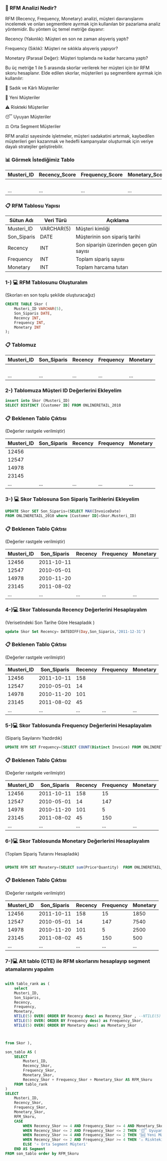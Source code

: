 ### 📘 RFM Analizi Nedir?

RFM (Recency, Frequency, Monetary) analizi, müşteri davranışlarını incelemek ve onları segmentlere ayırmak için kullanılan bir pazarlama analiz yöntemidir.
Bu yöntem üç temel metriğe dayanır:

Recency (Yakınlık): Müşteri en son ne zaman alışveriş yaptı?

Frequency (Sıklık): Müşteri ne sıklıkla alışveriş yapıyor?

Monetary (Parasal Değer): Müşteri toplamda ne kadar harcama yaptı?

Bu üç metriğe 1 ile 5 arasında skorlar verilerek her müşteri için bir RFM skoru hesaplanır.
Elde edilen skorlar, müşterileri şu segmentlere ayırmak için kullanılır:

💎 Sadık ve Kârlı Müşteriler

🌱 Yeni Müşteriler

⚠️ Riskteki Müşteriler

😴 Uyuyan Müşteriler

⚖️ Orta Segment Müşteriler

RFM analizi sayesinde işletmeler, müşteri sadakatini artırmak, kaybedilen müşterileri geri kazanmak ve hedefli kampanyalar oluşturmak için veriye dayalı stratejiler geliştirebilir.








### 📊 Görmek İstediğimiz Tablo

| Musteri_ID | Recency_Score | Frequency_Score | Monetary_Score | RFM_Score | Segment |
|------------|-------------  |-----------------|----------------|---------- |---------|
|            |               |                 |                |           |         |           
|            |               |                 |                |           |         |
|            |               |                 |                |           |         |
|            |               |                 |                |           |         |
| ...        | ...           | ...             | ...            | ...       | ...     |


### 📋 RFM Tablosu Yapısı

| **Sütun Adı**      | **Veri Türü**   | **Açıklama**                            |
|--------------------|----------------|------------------------------------------|
| Musteri_ID         | VARCHAR(5)     | Müşteri kimliği                          |
| Son_Siparis        | DATE           | Müşterinin son sipariş tarihi            |
| Recency            | INT            | Son siparişin üzerinden geçen gün sayısı |
| Frequency          | INT            | Toplam sipariş sayısı                    |
| Monetary           | INT            | Toplam harcama tutarı                    |

### 1-) 💻 RFM Tablosunu Oluşturalım

(Skorları en son toplu şekilde oluşturacağız)
```sql
CREATE TABLE Skor (
    Musteri_ID VARCHAR(5),
    Son_Siparis DATE,
    Recency INT,
    Frequency INT,
    Monetary INT
);
```
### 📋 Tablomuz

| Musteri_ID | Son_Siparis | Recency | Frequency | Monetary | 
|------------|-------------|---------|-----------|----------|
|            |             |         |           |          |
|            |             |         |           |          |  
|            |             |         |           |          |
|            |             |         |           |          | 
| ...        | ...         | ...     | ...       | ...      | 


### 2-) Tablomuza Müşteri ID Değerlerini Ekleyelim

```sql
insert into Skor (Musteri_ID)
SELECT DISTINCT [Customer ID] FROM ONLINERETAIL_2010
```

### 📋 Beklenen Tablo Çıktısı
(Değerler rastgele verilmiştir)

| Musteri_ID | Son_Siparis | Recency | Frequency | Monetary | 
|------------|-------------|---------|-----------|----------|
|   12456    |             |         |           |          |
|   12547    |             |         |           |          |  
|   14978    |             |         |           |          |
|   23145    |             |         |           |          | 
| ...        | ...         | ...     | ...       | ...      | 



### 3-) 💻 Skor Tablosuna Son Sipariş Tarihlerini Ekleyelim 


```sql
UPDATE Skor SET Son_Siparis=(SELECT MAX(InvoiceDate) 
FROM ONLINERETAIL_2010 where [Customer ID]=Skor.Musteri_ID)
```

### 📋 Beklenen Tablo Çıktısı
(Değerler rastgele verilmiştir)

| Musteri_ID | Son_Siparis | Recency | Frequency | Monetary | 
|------------|-------------|---------|-----------|----------|
|   12456    |  2011-10-11 |         |           |          |
|   12547    |  2010-05-01 |         |           |          |  
|   14978    |  2010-11-20 |         |           |          |
|   23145    |  2011-08-02 |         |           |          | 
| ...        | ...         | ...     | ...       | ...      | 

### 4-)💻 Skor Tablosunda Recency Değerlerini Hesaplayalım 
(Verisetindeki Son Tarihe Göre Hesapladık )

```sql
update Skor Set Recency= DATEDIFF(Day,Son_Siparis,'2011-12-31')
```

### 📋 Beklenen Tablo Çıktısı
(Değerler rastgele verilmiştir)

| Musteri_ID | Son_Siparis | Recency | Frequency | Monetary | 
|------------|-------------|---------|-----------|----------|
|   12456    |  2011-10-11 |   158   |           |          |
|   12547    |  2010-05-01 |   14    |           |          |  
|   14978    |  2010-11-20 |   101   |           |          |
|   23145    |  2011-08-02 |   45    |           |          | 
| ...        | ...         | ...     | ...       | ...      | 


### 5-)💻 Skor Tablosunda Frequency Değerlerini Hesaplayalım 
(Sipariş Sayılarını Yazdırdık)

```sql
UPDATE RFM SET Frequency=(SELECT COUNT(Distinct Invoice) FROM ONLINERETAIL_2010 where CustomerID=RFM.CustomerID)


```

### 📋 Beklenen Tablo Çıktısı
(Değerler rastgele verilmiştir)

| Musteri_ID | Son_Siparis | Recency | Frequency | Monetary | 
|------------|-------------|---------|-----------|----------|
|   12456    |  2011-10-11 |   158   |    15     |          |
|   12547    |  2010-05-01 |   14    |    147    |          |  
|   14978    |  2010-11-20 |   101   |    5      |          |
|   23145    |  2011-08-02 |   45    |    150    |          | 
| ...        | ...         | ...     | ...       | ...      | 



### 6-)💻 Skor Tablosunda Monetary Değerlerini Hesaplayalım 
(Toplam Sipariş Tutarını Hesapladık)
```sql

UPDATE RFM SET Monatery=(SELECT sum(Price*Quantity)  FROM ONLINERETAIL_2010 where CustomerID=RFM.CustomerID)

```
### 📋 Beklenen Tablo Çıktısı
(Değerler rastgele verilmiştir)


| Musteri_ID | Son_Siparis | Recency | Frequency | Monetary | 
|------------|-------------|---------|-----------|----------|
|   12456    |  2011-10-11 |   158   |    15     |   1850   |
|   12547    |  2010-05-01 |   14    |    147    |   7540   |  
|   14978    |  2010-11-20 |   101   |    5      |   2500   |
|   23145    |  2011-08-02 |   45    |    150    |   500    | 
| ...        | ...         | ...     | ...       | ...      | 



### 7-)💻 Alt tablo (CTE) ile RFM skorlarını hesaplayıp segment atamalarını yapalım
```sql

with tablo_rank as (
	select 
	Musteri_ID,
	Son_Siparis,
	Recency,
	Frequency,
	Monetary,
	NTILE(5) OVER( ORDER BY Recency desc) as Recency_Skor , --NTILE(5) ile değerlere 5 ile 1 arasında skor veriyoruz
	NTILE(5) OVER( ORDER BY Frequency desc) as Frequency_Skor,
	NTILE(5) OVER( ORDER BY Monetary desc) as Monetary_Skor



from Skor ),

son_tablo AS (
	SELECT 
		Musteri_ID,
		Recency_Skor,
		Frequency_Skor,
		Monetary_Skor,
		Recency_Skor + Frequency_Skor + Monetary_Skor AS RFM_Skoru
	FROM tablo_rank
)
SELECT 
    Musteri_ID,
    Recency_Skor,
    Frequency_Skor,
    Monetary_Skor,
    RFM_Skoru,
    CASE
        WHEN Recency_Skor >= 4 AND Frequency_Skor >= 4 AND Monetary_Skor >= 4 THEN '💎 Sadık ve Kârlı Müşteri'
        WHEN Recency_Skor <= 2 AND Frequency_Skor <= 2 THEN '😴 Uyuyan Müşteri'
        WHEN Recency_Skor >= 4 AND Frequency_Skor <= 2 THEN '🆕 Yeni Müşteri'
        WHEN Recency_Skor <= 2 AND Frequency_Skor >= 4 THEN '⚠️ Riskteki Müşteri'
        ELSE '⭐ Orta Segment Müşteri'
    END AS Segment
FROM son_tablo order by RFM_Skoru

```


